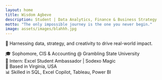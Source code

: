 ```yaml
---
layout: home
title: Wisdom Agbeve
description: Student | Data Analytics, Finance & Business Strategy
motto: "The only impossible journey is the one you never begin."
image: assets/images/blahhh.jpg
---
```


🚀 Harnessing data, strategy, and creativity to drive real-world impact.

🎓 Sophomore, CIS & Accounting @ Grambling State University  
💼 Intern: Excel Student Ambassador | Sodexo Magic  
📍 Based in Virginia, USA  
📊 Skilled in SQL, Excel Copilot, Tableau, Power BI
